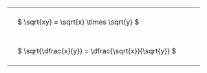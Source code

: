 ---
---

<style type="text/css">
#T_27f2d th.col_heading {
  text-align: left;
  font-size: 1em;
}
#T_27f2d td {
  text-align: left;
  font-size: 1em;
  padding: 1.5em;
}
#T_27f2d_row0_col0, #T_27f2d_row1_col0 {
  width: 400px;
  white-space: pre-wrap;
}
</style>
<table id="T_27f2d">
  <thead>
  </thead>
  <tbody>
    <tr>
      <td id="T_27f2d_row0_col0" class="data row0 col0" >$ \sqrt{xy} = \sqrt{x} \times \sqrt{y} $</td>
    </tr>
    <tr>
      <td id="T_27f2d_row1_col0" class="data row1 col0" >$ \sqrt{\dfrac{x}{y}} = \dfrac{\sqrt{x}}{\sqrt{y}} $</td>
    </tr>
  </tbody>
</table>
